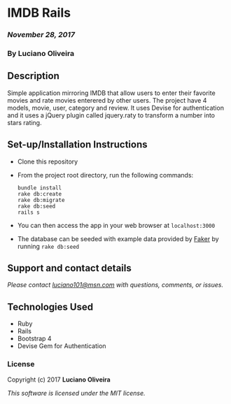 # IMDB Rails

### _November 28, 2017_

### By Luciano Oliveira

## Description

Simple application mirroring IMDB that allow users to enter their favorite movies and rate movies enterered by other users. The project have 4 models, movie, user, category and review. It uses Devise for authentication and it uses a jQuery plugin called jquery.raty to transform a number into stars rating.

## Set-up/Installation Instructions

* Clone this repository
* From the project root directory, run the following commands:

  ```
  bundle install
  rake db:create
  rake db:migrate
  rake db:seed
  rails s
  ```
* You can then access the app in your web browser at ```localhost:3000```

* The database can be seeded with example data provided by [Faker](https://github.com/stympy/faker) by running ```rake db:seed```
## Support and contact details

_Please contact [luciano101@msn.com](mailto:luciano101@msn.com) with questions, comments, or issues._

## Technologies Used

* Ruby
* Rails
* Bootstrap 4
* Devise Gem for Authentication

### License

Copyright (c) 2017 **Luciano Oliveira**

*This software is licensed under the MIT license.*